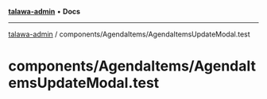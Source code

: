 [**talawa-admin**](../../../README.md) • **Docs**

***

[talawa-admin](../../../modules.md) / components/AgendaItems/AgendaItemsUpdateModal.test

# components/AgendaItems/AgendaItemsUpdateModal.test
